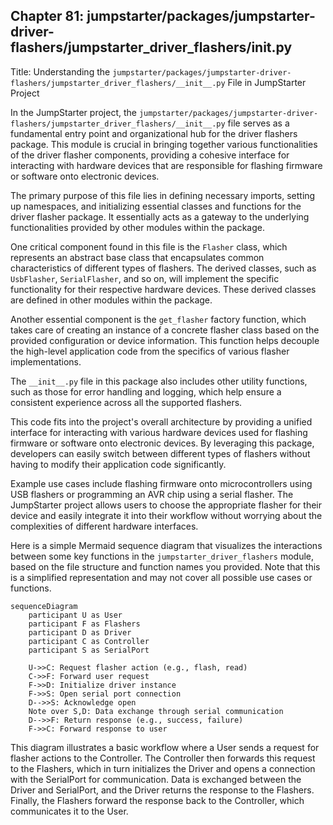 ## Chapter 81: jumpstarter/packages/jumpstarter-driver-flashers/jumpstarter_driver_flashers/__init__.py

 Title: Understanding the `jumpstarter/packages/jumpstarter-driver-flashers/jumpstarter_driver_flashers/__init__.py` File in JumpStarter Project

   In the JumpStarter project, the `jumpstarter/packages/jumpstarter-driver-flashers/jumpstarter_driver_flashers/__init__.py` file serves as a fundamental entry point and organizational hub for the driver flashers package. This module is crucial in bringing together various functionalities of the driver flasher components, providing a cohesive interface for interacting with hardware devices that are responsible for flashing firmware or software onto electronic devices.

   The primary purpose of this file lies in defining necessary imports, setting up namespaces, and initializing essential classes and functions for the driver flasher package. It essentially acts as a gateway to the underlying functionalities provided by other modules within the package.

   One critical component found in this file is the `Flasher` class, which represents an abstract base class that encapsulates common characteristics of different types of flashers. The derived classes, such as `UsbFlasher`, `SerialFlasher`, and so on, will implement the specific functionality for their respective hardware devices. These derived classes are defined in other modules within the package.

   Another essential component is the `get_flasher` factory function, which takes care of creating an instance of a concrete flasher class based on the provided configuration or device information. This function helps decouple the high-level application code from the specifics of various flasher implementations.

   The `__init__.py` file in this package also includes other utility functions, such as those for error handling and logging, which help ensure a consistent experience across all the supported flashers.

   This code fits into the project's overall architecture by providing a unified interface for interacting with various hardware devices used for flashing firmware or software onto electronic devices. By leveraging this package, developers can easily switch between different types of flashers without having to modify their application code significantly.

   Example use cases include flashing firmware onto microcontrollers using USB flashers or programming an AVR chip using a serial flasher. The JumpStarter project allows users to choose the appropriate flasher for their device and easily integrate it into their workflow without worrying about the complexities of different hardware interfaces.

 Here is a simple Mermaid sequence diagram that visualizes the interactions between some key functions in the `jumpstarter_driver_flashers` module, based on the file structure and function names you provided. Note that this is a simplified representation and may not cover all possible use cases or functions.

```mermaid
sequenceDiagram
    participant U as User
    participant F as Flashers
    participant D as Driver
    participant C as Controller
    participant S as SerialPort

    U->>C: Request flasher action (e.g., flash, read)
    C->>F: Forward user request
    F->>D: Initialize driver instance
    F->>S: Open serial port connection
    D-->>S: Acknowledge open
    Note over S,D: Data exchange through serial communication
    D-->>F: Return response (e.g., success, failure)
    F->>C: Forward response to user
```

This diagram illustrates a basic workflow where a User sends a request for flasher actions to the Controller. The Controller then forwards this request to the Flashers, which in turn initializes the Driver and opens a connection with the SerialPort for communication. Data is exchanged between the Driver and SerialPort, and the Driver returns the response to the Flashers. Finally, the Flashers forward the response back to the Controller, which communicates it to the User.